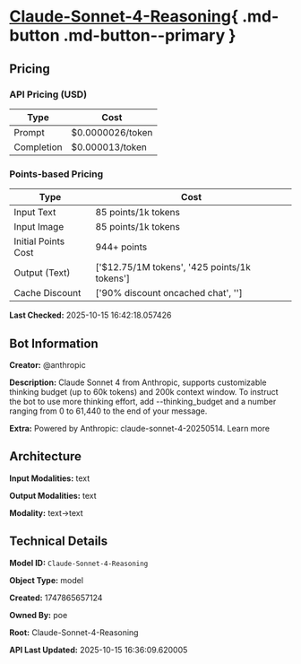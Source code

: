 # [Claude-Sonnet-4-Reasoning](https://poe.com/Claude-Sonnet-4-Reasoning){ .md-button .md-button--primary }

## Pricing

### API Pricing (USD)

| Type | Cost |
|------|------|
| Prompt | $0.0000026/token |
| Completion | $0.000013/token |

### Points-based Pricing

| Type | Cost |
|------|------|
| Input Text | 85 points/1k tokens |
| Input Image | 85 points/1k tokens |
| Initial Points Cost | 944+ points |
| Output (Text) | ['$12.75/1M tokens', '425 points/1k tokens'] |
| Cache Discount | ['90% discount oncached chat', ''] |

**Last Checked:** 2025-10-15 16:42:18.057426


## Bot Information

**Creator:** @anthropic

**Description:** Claude Sonnet 4 from Anthropic, supports customizable thinking budget (up to 60k tokens) and 200k context window.
To instruct the bot to use more thinking effort, add --thinking_budget and a number ranging from 0 to 61,440 to the end of your message.

**Extra:** Powered by Anthropic: claude-sonnet-4-20250514. Learn more


## Architecture

**Input Modalities:** text

**Output Modalities:** text

**Modality:** text->text


## Technical Details

**Model ID:** `Claude-Sonnet-4-Reasoning`

**Object Type:** model

**Created:** 1747865657124

**Owned By:** poe

**Root:** Claude-Sonnet-4-Reasoning

**API Last Updated:** 2025-10-15 16:36:09.620005
